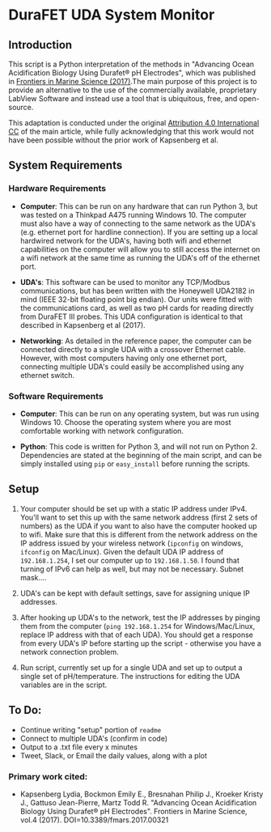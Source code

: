 # DuraFET UDA System Monitor

## Introduction
This script is a Python interpretation of the methods in "Advancing Ocean Acidification Biology Using Durafet® pH Electrodes",
which was published in [Frontiers in Marine Science (2017)](https://www.frontiersin.org/articles/10.3389/fmars.2017.00321/full).The main purpose of this project is to provide an alternative to the use of the commercially available, proprietary LabView Software and instead use a tool that is ubiquitous, free, and open-source. 

This adaptation is conducted under the original [Attribution 4.0 International CC](https://creativecommons.org/licenses/by/4.0/) of the main article, while fully acknowledging that this work would not have been possible without the prior work of Kapsenberg et al. 

## System Requirements

### Hardware Requirements

* **Computer**: This can be run on any hardware that can run Python 3, but was tested on a Thinkpad A475 running Windows 10. The computer must also have a way of connecting to the same network as the UDA's (e.g. ethernet port for hardline connection). If you are setting up a local hardwired network for the UDA's, having both wifi and ethernet capabilities on the computer will allow you to still access the internet on a wifi network at the same time as running the UDA's off of the ethernet port.

* **UDA's**: This software can be used to monitor any TCP/Modbus communications, but has been written with the Honeywell UDA2182 in mind (IEEE 32-bit floating point big endian). Our units were fitted with the communications card, as well as two pH cards for reading directly from DuraFET III probes. This UDA configuration is identical to that described in Kapsenberg et al (2017). 

* **Networking**: As detailed in the reference paper, the computer can be connected directly to a single UDA with a crossover Ethernet cable. However, with most computers having only one ethernet port, connecting multiple UDA's could easily be accomplished using any ethernet switch. 

### Software Requirements

* **Computer**: This can be run on any operating system, but was run using Windows 10. Choose the operating system where you are most comfortable working with network configuration. 

* **Python**: This code is written for Python 3, and will not run on Python 2. Dependencies are stated at the beginning of the main script, and can be simply installed using `pip` or `easy_install` before running the scripts.



## Setup

1. Your computer should be set up with a static IP address under IPv4. You'll want to set this up with the same network address (first 2 sets of numbers) as the UDA if you want to also have the computer hooked up to wifi. Make sure that this is different from the network address on the IP address issued by your wireless network (`ipconfig` on windows, `ifconfig` on Mac/Linux). Given the default UDA IP address of `192.168.1.254`, I set our computer up to `192.168.1.50`. I found that turning of IPv6 can help as well, but may not be necessary. Subnet mask....

2. UDA's can be kept with default settings, save for assigning unique IP addresses.

3. After hooking up UDA's to the network, test the IP addresses by pinging them from the computer (`ping 192.168.1.254` for Windows/Mac/Linux, replace IP address with that of each UDA). You should get a response from every UDA's IP before starting up the script - otherwise you have a network connection problem. 

4. Run script, currently set up for a single UDA and set up to output a single set of pH/temperature. The instructions for editing the UDA variables are in the script. 

## To Do: 

* Continue writing "setup" portion of `readme`
* Connect to multiple UDA's (confirm in code)
* Output to a .txt file every x minutes
* Tweet, Slack, or Email the daily values, along with a plot



### Primary work cited: 

* Kapsenberg Lydia, Bockmon Emily E., Bresnahan Philip J., Kroeker Kristy J., Gattuso Jean-Pierre, Martz Todd R. "Advancing Ocean Acidification Biology Using Durafet® pH Electrodes". Frontiers in Marine Science, vol.4 (2017). DOI=10.3389/fmars.2017.00321    
	
